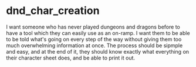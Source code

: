 # dnd_char_creation

I want someone who has never played dungeons and dragons before to have a tool which they can easily use as an on-ramp. I want them to be able to be told what's going on every step of the way without giving them too much overwhelming information at once. The process should be sipmple and easy, and at the end of it, they should know exactly what everything on their character sheet does, and be able to print it out.
